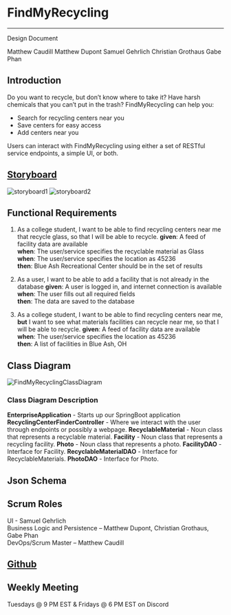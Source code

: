 # FindMyRecycling

---

Design Document

Matthew Caudill
Matthew Dupont
Samuel Gehrlich
Christian Grothaus
Gabe Phan

## Introduction

Do you want to recycle, but don’t know where to take it? Have harsh chemicals that you can’t put in the trash? FindMyRecycling can help you:

-	Search for recycling centers near you
-	Save centers for easy access
-	Add centers near you

Users can interact with FindMyRecycling using either a set of RESTful service endpoints, a simple UI, or both.  

## [Storyboard](https://projects.invisionapp.com/prototype/cl7x0sb6b000am501n3cni6cn/play)  

![storyboard1](https://user-images.githubusercontent.com/82420942/189517173-75542ec1-e141-4572-a6b0-243d04a5ff99.png)
![storyboard2](https://user-images.githubusercontent.com/82420942/189517177-f17d447f-3a39-4579-8bb6-4c3f65687047.png)

## Functional Requirements

1.	As a college student, I want to be able to find recycling centers near me that recycle glass, so that I will be able to recycle.
**given**: A feed of facility data are available  
**when**: The user/service specifies the recyclable material as Glass  
**when**: The user/service specifies the location as 45236  
**then**: Blue Ash Recreational Center should be in the set of results  

2.	As a user, I want to be able to add a facility that is not already in the database
**given**: A user is logged in, and internet connection is available  
**when**: The user fills out all required fields  
**then**: The data are saved to the database  

3.	As a college student, I want to be able to find recycling centers near me, **but** I want to see what materials   facilities can recycle near me, so that I will be able to recycle.
**given**: A feed of facility data are available  
**when**: The user/service specifies the location as 45236  
**then**: A list of facilities in Blue Ash, OH  

## Class Diagram

![FindMyRecyclingClassDiagram](https://user-images.githubusercontent.com/82420942/189517489-235ab46c-3bcc-47cf-88d3-48c73023a28f.jpg)

### Class Diagram Description

**EnterpriseApplication** - Starts up our SpringBoot application
**RecyclingCenterFinderController** - Where we interact with the user through endpoints or possibly a webpage.
**RecyclableMaterial** - Noun class that represents a recyclable material.
**Facility** - Noun class that represents a recycling facility.
**Photo** - Noun class that represents a photo.
**FacilityDAO** - Interface for Facility.
**RecyclableMaterialDAO** - Interface for RecyclableMaterials.
**PhotoDAO** - Interface for Photo.

## Json Schema

## Scrum Roles  

UI - Samuel Gehrlich   
Business Logic and Persistence – Matthew Dupont, Christian Grothaus, Gabe Phan  
DevOps/Scrum Master – Matthew Caudill  

## [Github](https://github.com/Smoofington/FindMyRecyclingIntellijIDEA)  

## Weekly Meeting  
Tuesdays @ 9 PM EST & Fridays @ 6 PM EST on Discord
